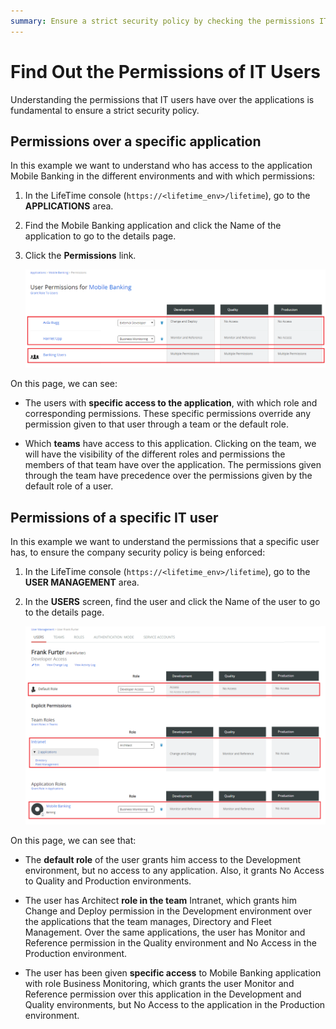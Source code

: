 ```yaml
---
summary: Ensure a strict security policy by checking the permissions IT users have over an application.
---
```


# Find Out the Permissions of IT Users

Understanding the permissions that IT users have over the applications is fundamental to ensure a strict security policy.

## Permissions over a specific application

In this example we want to understand who has access to the application Mobile Banking in the different environments and with which permissions:

1. In the LifeTime console (`https://<lifetime_env>/lifetime`), go to the **APPLICATIONS** area.

1. Find the Mobile Banking application and click the Name of the application to go to the details page.

1. Click the **Permissions** link.  

    ![](images/users-permissions-app-lt.png?width=950)

On this page, we can see:

* The users with **specific access to the application**, with which role and corresponding permissions. These specific permissions override any permission given to that user through a team or the default role.

* Which **teams** have access to this application. Clicking on the team, we will have the visibility of the different roles and permissions the members of that team have over the application. The permissions given through the team have precedence over the permissions given by the default role of a user.

## Permissions of a specific IT user 

In this example we want to understand the permissions that a specific user has, to ensure the company security policy is being enforced:

1. In the LifeTime console (`https://<lifetime_env>/lifetime`), go to the **USER MANAGEMENT** area.

1. In the **USERS** screen, find the user and click the Name of the user to go to the details page.  

    ![](images/users-permissions-user-lt.png?width=950)

On this page, we can see that:

* The **default role** of the user grants him access to the Development environment, but no access to any application. Also, it grants No Access to Quality and Production environments.

* The user has Architect **role in the team** Intranet, which grants him Change and Deploy permission in the Development environment over the applications that the team manages, Directory and Fleet Management. Over the same applications, the user has Monitor and Reference permission in the Quality environment and No Access in the Production environment.

* The user has been given **specific access** to Mobile Banking application with role Business Monitoring, which grants the user Monitor and Reference permission over this application in the Development and Quality environments, but No Access to the application in the Production environment.
